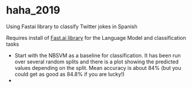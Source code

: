 # haha_2019
Using Fastai library to classify Twitter jokes in Spanish

Requires install of [Fast.ai library](https://github.com/fastai/fastai) for the Language Model and classification tasks

* Start with the NBSVM as a baseline for classification.  It has been run over several random splits and there is a plot showing the predicted values depending on the split.  Mean accuracy is about 84% (but you could get as good as 84.8% if you are lucky!)
* 
